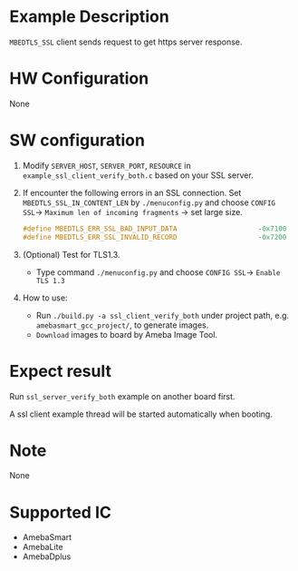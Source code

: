 # Example Description

`MBEDTLS_SSL` client sends request to get https server response.

# HW Configuration

None

# SW configuration

1. Modify `SERVER_HOST`, `SERVER_PORT`, `RESOURCE` in `example_ssl_client_verify_both.c` based on your SSL server.

2. If encounter the following errors in an SSL connection. Set `MBEDTLS_SSL_IN_CONTENT_LEN` by `./menuconfig.py` and choose `CONFIG SSL`-> `Maximum len of incoming fragments` -> set large size.
	```C
	#define MBEDTLS_ERR_SSL_BAD_INPUT_DATA                    -0x7100
	#define MBEDTLS_ERR_SSL_INVALID_RECORD                    -0x7200
	```

3. (Optional) Test for TLS1.3.
   - Type command `./menuconfig.py` and choose `CONFIG SSL`-> `Enable TLS 1.3`

4. How to use:
   - Run `./build.py -a ssl_client_verify_both` under project path, e.g. `amebasmart_gcc_project/`, to generate images.
   - `Download` images to board by Ameba Image Tool.

# Expect result

Run `ssl_server_verify_both` example on another board first.

A ssl client example thread will be started automatically when booting.

# Note

None

# Supported IC

- AmebaSmart
- AmebaLite
- AmebaDplus
